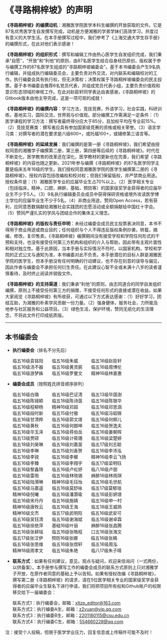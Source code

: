 # 《寻路桐梓坡》的声明

**《寻路桐梓坡》的编撰动机**：湘雅医学院医学本科生编撰的开放获取的文件。它是87名优秀医学生自发撰写完成，动机是方便湘雅的学弟学妹们高效学习，并度过有意义的大学生活。在本手册撰写过程中，我们参考了《上海交通大学生存手册》的编撰形式，在此对他们表示感谢！

**《寻路桐梓坡》的组织形式**：撰写和编辑工作由热心医学生自发组织完成，我们秉承“自愿”，“开放”和“利他”的原则，由87名医学生结合自身经历原创，版权属于参与编撰工作的87名医学生组成的“寻路桐梓坡编委会”。基于本书编委会产生9名执行编辑，并组成执行编辑委员会，主要负责对外交流，对内联系和编辑校对的工作。执行编委会具有执行权，但无决策权；决策权属于寻路桐梓坡编委会的民主投票。基于本书编委会推荐6名党员代表，并组成党员代表小组，主要负责价值观和意识形态领域的审核工作。在此对赵臣轩同学表达由衷感谢，《寻路桐梓坡》的Gitbook版本由他主导完成，这是一项可观的成就！

**《寻路桐梓坡》的编撰内容**：学习方法，竞技竞赛，外语学习，社会实践，科研训练，基地实习，国际交流，世界观与价值观。部分编撰工作需满足一定条件：（1）医学课程的学习方法：撰写者最终得分应大于85分，且加权平均在专业前15%。（2）竞技竞赛类：撰写者应具有参加国家级竞赛的资格或相关荣誉。（3）语言学习类：对撰写者的潜在要求是六级600+，或托福100+，或辅修第三语言等。

**《寻路桐梓坡》的延续发展**：我们编撰的是第一册《寻路桐梓坡》，我们希望由授权同意的湘雅学子编撰第二册，第三册，第四册等后续的《寻路桐梓坡》。时代在不断变化，医学教育的改革还在深化，医学教材的更新也在完善，我们希望《寻路桐梓坡》的内容也随之更新。2021年参与编撰《寻路桐梓坡》的87名医学同学主要是临床五年16级的学生。我们授权同意湘雅医学院的医学生编撰第二册的《寻路桐梓坡》，授权内容包括改编权和校对权；但我们保留版权，并严禁商业用途。授权条件是：（1）湘雅医学专业的应届毕业生占70%以上。（2）医学相关专业（包括临床，精神，口腔，麻醉，基础，预防等）的国家级奖学金获得者的应届毕业生不少于5人。（3）9名执行编辑委员会成员中获得保研资格或境外攻读医学博士学位的应届毕业生不少于5名。（4）非商业用途，赞同Open Access，若有获利，应同意悉数捐献给湘雅社会实践团的志愿活动或全额捐献给中国红十字会。（5）赞同严谨扎实的学风与团结合作的集体主义理念。

**《寻路桐梓坡》的版权与责任申明**：未经过编委会成员民主投票表决同意，本书不得用于商业用途或商业目的；任何组织与个人不得违反版权条例抄袭，转载，摘编，修改，复印售卖。《寻路桐梓坡》编撰期间没有接受学校和学院任何形式的干预和支持，也没有接受任何第三方机构和组织的介入与帮助，因此带有主观片面性和相对独立性。基于此原因，当本手册与实际情况不符时，以国家机构，学校和学院的正式公文与通知为准，本书编委对此不负责。本手册潜在的目标人群是湘雅医学院的医学生，但本手册没有任何明确的行动建议，也不存在刻意的误导与偏见，因此作者与编委会不承担任何衍生责任。在此建议心智不全或未满十八岁的读者谨慎看待，及时终止阅读并销毁文件。

**《寻路桐梓坡》的支持渠道**：我们秉承“利他”的原则，由志同道合的同学自发组织编撰，原则上不接受任何第三方的捐赠，不接受任何形式的直接或潜在收益。如果大家阅览《寻路桐梓坡》有所收获，可通过以下方式表达感谢：（1）好好学习，团结互助，为湘雅的朴素学风贡献一份力量。（2）强身健体，服务社会，力所能及地参与社区服务和公益项目。（3）绿色生活，保护环境，赞同无纸化的生活理念，不将此文件打印成纸质版。

----

## 本书编委会

+ **执行编委会**（排名不分先后）

    临五16级袁铭阳&emsp;&emsp;临五16级朱威&emsp;&emsp;&emsp;临五16级赵臣轩    
    临五16级汤不器&emsp;&emsp;临五16级黄灵鹃&emsp;&emsp;临五16级周博伦    
    临五16级游梦姝&emsp;&emsp;临五16级罗曼文&emsp;&emsp;精神16级林嘉惠

+ **编委会成员**（按照姓氏拼音顺序排列）

    临五16级白璐&emsp;&emsp;&emsp;临五16级巴证清&emsp;&emsp;临五13级毕国澍    
    临五16级陈镜颖&emsp;&emsp;临五18级陈诗茵&emsp;&emsp;临五16级陈银华    
    临五16级程柳杨&emsp;&emsp;精神16级邓超&emsp;&emsp;&emsp;临五16级邓思涵    
    临五16级段时新&emsp;&emsp;临五15级付傲&emsp;&emsp;&emsp;临五16级冯韬锦    
    临五16级甘清桦&emsp;&emsp;临五16级郭文璟&emsp;&emsp;临五16级何柳儿    
    临五16级黄秋&emsp;&emsp;&emsp;临五16级何御坤&emsp;&emsp;临五16级贺逸夫    
    临五16级华玉泽&emsp;&emsp;临五16级蒋伯岳&emsp;&emsp;临五16级姜朝晖    
    临五13级贾硕&emsp;&emsp;&emsp;临五16级计筱珊&emsp;&emsp;临五16级梁楚婷    
    临五18级刘昊琳&emsp;&emsp;临五16级刘嘉苗&emsp;&emsp;临五17级刘志聪    
    临五16级李琳&emsp;&emsp;&emsp;临五15级刘香贺&emsp;&emsp;临五16级李沛泓    
    临五16级李锐&emsp;&emsp;&emsp;临五16级李樨&emsp;&emsp;&emsp;精神16级李云飞扬    
    临五16级李臻&emsp;&emsp;&emsp;临五16级李翔宇&emsp;&emsp;临五17级梁明钰    
    临五16级黎鑫琦&emsp;&emsp;临五16级卢虹妤&emsp;&emsp;临八16级卢朋    
    临五16级雷雨&emsp;&emsp;&emsp;临五16级林晓锡&emsp;&emsp;麻醉16级林雨琪    
    临五16级陆漪琳&emsp;&emsp;精神16级毛珏怡&emsp;&emsp;临五16级毛世航    
    临五16级马嘉遥&emsp;&emsp;临五16级莫舒咏&emsp;&emsp;临五17级莫郁瑶    
    精神16级倪曦&emsp;&emsp;&emsp;临五16级潘灏瑜&emsp;&emsp;临五16级彭妍璟    
    临五16级宋丹丹&emsp;&emsp;临五16级施婧&emsp;&emsp;&emsp;临五16级申一村    
    精神16级唐牧云&emsp;&emsp;临五16级王海&emsp;&emsp;&emsp;临五18级王威扬    
    精神16级文杰&emsp;&emsp;&emsp;临五17级武明阳&emsp;&emsp;临五16级武安可    
    临五16级吴钰清&emsp;&emsp;临五16级谢海斌&emsp;&emsp;临五16级谢卓霖    
    临五16级徐依萍&emsp;&emsp;基础16级叶丽&emsp;&emsp;&emsp;麻醉16级张昌腾    
    临五16级张耕铭&emsp;&emsp;临五16级张皓程&emsp;&emsp;口五16级张海文    
    临五17级张汉伊&emsp;&emsp;预防16级张娜&emsp;&emsp;&emsp;临五16级张楠    
    临五16级张思维&emsp;&emsp;临五16级张煜轩&emsp;&emsp;临五16级周泓    
    精神18级周孝文&emsp;&emsp;临五16级朱艳&emsp;&emsp;&emsp;临八17级朱子晴    

+ **联系方式**：如果有任何建议，意见，观点与疑问，欢迎来信询问（一式两份，以供备案）。本手册参与撰写工作的编委会成员的联系方式原则上只对湘雅学子开放，在原作者同意的基础上予以告知。如果有授权改编《寻路桐梓坡》，撰写第二册《寻路桐梓坡》的请求，请在5位医学相关专业的国家级奖学金获得者的应届毕业生联名下进行申请，我们将把项目所有权和Github账户的权限移交给下一届编委会：

    联系方式1：执行编委会，邮箱：xltzp_editor@163.com    
    联系方式2：执行编委A生，邮箱：z2yuan@vip.qq.com    
    联系方式3：执行编委B生，邮箱：2201160115@csu.edu.cn    
    联系方式4：执行编委C生，邮箱：554660228@qq.com

注：接受个人投稿，但限于医学学业压力，回复信息或上传稿件可能不及时！